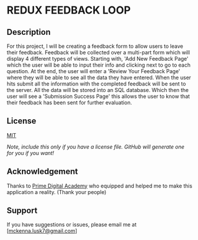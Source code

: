 # REDUX FEEDBACK LOOP

## Description

For this project, I will be creating a feedback form to allow users to leave their feedback. Feedback will be collected over a multi-part form which will display 4 different types of views. Starting with, 'Add New Feedback Page' which the user will be able to input their info and clicking next to go to each question. At the end, the user will enter a 'Review Your Feedback Page' where they will be able to see all the data they have entered. When the user hits submit all the information with the completed feedback will be sent to the server. All the data will be stored into an SQL database. Which then the user will see a 'Submission Success Page' this allows the user to know that their feedback has been sent for further evaluation.

## License

[MIT](https://choosealicense.com/licenses/mit/)

_Note, include this only if you have a license file. GitHub will generate one for you if you want!_

## Acknowledgement

Thanks to [Prime Digital Academy](www.primeacademy.io) who equipped and helped me to make this application a reality. (Thank your people)

## Support

If you have suggestions or issues, please email me at [mckenna.lusk7@gmail.com]
